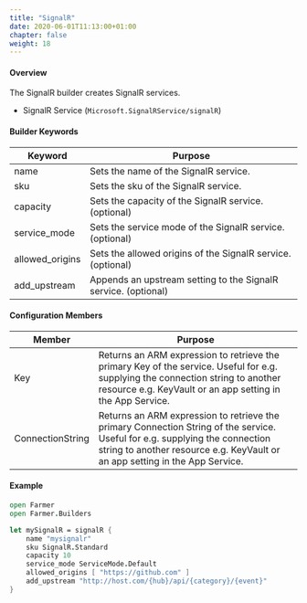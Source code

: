 ```yaml
---
title: "SignalR"
date: 2020-06-01T11:13:00+01:00
chapter: false
weight: 18
---
```


#### Overview
The SignalR builder creates SignalR services.

* SignalR Service (`Microsoft.SignalRService/signalR`)

#### Builder Keywords
| Keyword | Purpose |
|-|-|
| name | Sets the name of the SignalR service. |
| sku | Sets the sku of the SignalR service. |
| capacity | Sets the capacity of the SignalR service. (optional) |
| service_mode | Sets the service mode of the SignalR service. (optional) |
| allowed_origins | Sets the allowed origins of the SignalR service. (optional) |
| add_upstream | Appends an upstream setting to the SignalR service. (optional)

#### Configuration Members

| Member | Purpose |
|-|-|
| Key | Returns an ARM expression to retrieve the primary Key of the service. Useful for e.g. supplying the connection string to another resource e.g. KeyVault or an app setting in the App Service. |
| ConnectionString | Returns an ARM expression to retrieve the primary Connection String of the service. Useful for e.g. supplying the connection string to another resource e.g. KeyVault or an app setting in the App Service. |

#### Example

```fsharp
open Farmer
open Farmer.Builders

let mySignalR = signalR {
    name "mysignalr"
    sku SignalR.Standard
    capacity 10
    service_mode ServiceMode.Default
    allowed_origins [ "https://github.com" ]
    add_upstream "http://host.com/{hub}/api/{category}/{event}"
}
```
